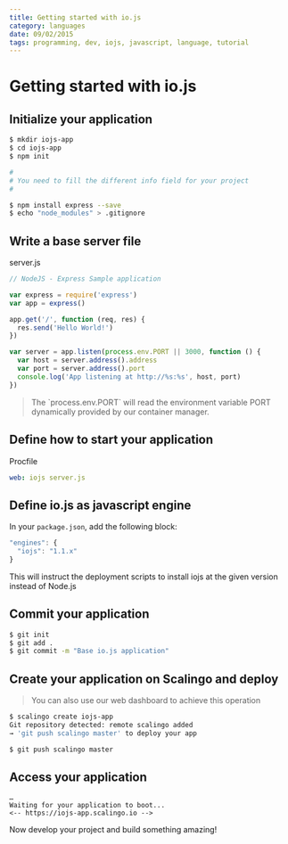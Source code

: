 ```yaml
---
title: Getting started with io.js
category: languages
date: 09/02/2015
tags: programming, dev, iojs, javascript, language, tutorial
---
```


# Getting started with io.js

## Initialize your application

```bash
$ mkdir iojs-app
$ cd iojs-app
$ npm init

# 
# You need to fill the different info field for your project
#

$ npm install express --save
$ echo "node_modules" > .gitignore
```

## Write a base server file

server.js

```js
// NodeJS - Express Sample application

var express = require('express')
var app = express()

app.get('/', function (req, res) {
  res.send('Hello World!')
})

var server = app.listen(process.env.PORT || 3000, function () {
  var host = server.address().address
  var port = server.address().port
  console.log('App listening at http://%s:%s', host, port)
})
```

<blockquote class="tip">
  The `process.env.PORT` will read the environment variable PORT dynamically provided by our container manager.
</blockquote>

## Define how to start your application

Procfile

```yml
web: iojs server.js
```

## Define io.js as javascript engine

In your `package.json`, add the following block:

```js
"engines": {
  "iojs": "1.1.x"
}
```

This will instruct the deployment scripts to install iojs at
the given version instead of Node.js

## Commit your application 

```bash
$ git init
$ git add .
$ git commit -m "Base io.js application"
```

## Create your application on Scalingo and deploy

<blockquote class="info">
  You can also use our web dashboard to achieve this operation
</blockquote>

```bash
$ scalingo create iojs-app
Git repository detected: remote scalingo added
→ 'git push scalingo master' to deploy your app

$ git push scalingo master
```

## Access your application

```
…
Waiting for your application to boot... 
<-- https://iojs-app.scalingo.io -->
```

Now develop your project and build something amazing!
